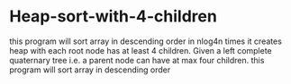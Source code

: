 # Heap-sort-with-4-children
this program will sort array in descending order in nlog4n times it creates heap with each root node has at least 4 children. Given a left complete quaternary tree i.e. a parent node can have at max four children. this program will sort array in descending order 
